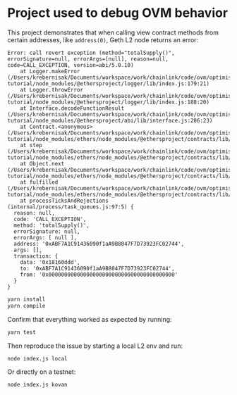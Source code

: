 # Project used to debug OVM behavior

This project demonstrates that when calling view contract methods from certain addresses, like `address(0)`, Geth L2 node returns an error:

```
Error: call revert exception (method="totalSupply()", errorSignature=null, errorArgs=[null], reason=null, code=CALL_EXCEPTION, version=abi/5.0.10)
    at Logger.makeError (/Users/krebernisak/Documents/workspace/work/chainlink/code/ovm/optimism-tutorial/node_modules/@ethersproject/logger/lib/index.js:179:21)
    at Logger.throwError (/Users/krebernisak/Documents/workspace/work/chainlink/code/ovm/optimism-tutorial/node_modules/@ethersproject/logger/lib/index.js:188:20)
    at Interface.decodeFunctionResult (/Users/krebernisak/Documents/workspace/work/chainlink/code/ovm/optimism-tutorial/node_modules/@ethersproject/abi/lib/interface.js:286:23)
    at Contract.<anonymous> (/Users/krebernisak/Documents/workspace/work/chainlink/code/ovm/optimism-tutorial/node_modules/ethers/node_modules/@ethersproject/contracts/lib/index.js:319:56)
    at step (/Users/krebernisak/Documents/workspace/work/chainlink/code/ovm/optimism-tutorial/node_modules/ethers/node_modules/@ethersproject/contracts/lib/index.js:46:23)
    at Object.next (/Users/krebernisak/Documents/workspace/work/chainlink/code/ovm/optimism-tutorial/node_modules/ethers/node_modules/@ethersproject/contracts/lib/index.js:27:53)
    at fulfilled (/Users/krebernisak/Documents/workspace/work/chainlink/code/ovm/optimism-tutorial/node_modules/ethers/node_modules/@ethersproject/contracts/lib/index.js:18:58)
    at processTicksAndRejections (internal/process/task_queues.js:97:5) {
  reason: null,
  code: 'CALL_EXCEPTION',
  method: 'totalSupply()',
  errorSignature: null,
  errorArgs: [ null ],
  address: '0xABF7A1C91436090f1aA9B8047F7D73923FC02744',
  args: [],
  transaction: {
    data: '0x18160ddd',
    to: '0xABF7A1C91436090f1aA9B8047F7D73923FC02744',
    from: '0x0000000000000000000000000000000000000000'
  }
}
```

```sh
yarn install
yarn compile
```

Confirm that everything worked as expected by running:

```sh
yarn test
```

Then reproduce the issue by starting a local L2 env and run:

```sh
node index.js local
```

Or directly on a testnet:

```sh
node index.js kovan
```
